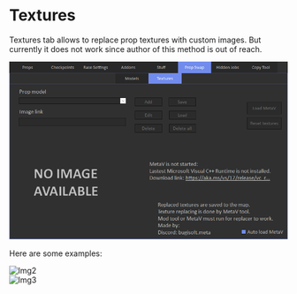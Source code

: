 # Textures

Textures tab allows to replace prop textures with custom images. But currently it does not work since author of this method is out of reach.

![Img1](../../assets/images/prop-swap/img03.png)

Here are some examples:

![Img2](../../assets/images/prop-swap/img04.png)<br>
![Img3](../../assets/images/prop-swap/img05.png)